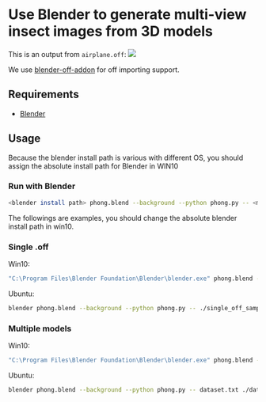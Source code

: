 # Use Blender to generate multi-view insect images from 3D models

This is an output from `airplane.off`:
<img src="https://drive.google.com/file/d/13hRxOq5FJDE4VGW0yJIsGQklJv-oVvC0/view?usp=sharing">

We use [blender-off-addon](https://github.com/alextsui05/blender-off-addon) for off importing support.

## Requirements
 - [Blender](https://www.blender.org/)

## Usage
Because the blender install path is various with different OS,  you should assign the absolute install path for Blender in WIN10

### Run with Blender

```bash
<blender install path> phong.blend --background --python phong.py -- <model file> <output dir>
```
The followings are examples, you should change the absolute blender install path in win10.

### Single .off 
Win10:

```bash
"C:\Program Files\Blender Foundation\Blender\blender.exe" phong.blend --background --python phong.py -- .\\single_off_samples\\airplane_0001.off .\\single_samples_MV
```

Ubuntu:

```bash
blender phong.blend --background --python phong.py -- ./single_off_samples/airplane_0001.off ./single_samples_MV
```



### Multiple models

Win10:

```bash
"C:\Program Files\Blender Foundation\Blender\blender.exe" phong.blend --background --python phong.py -- dataset.txt .\dataset_samples_MV
```

Ubuntu:

```bash
blender phong.blend --background --python phong.py -- dataset.txt ./dataset_samples_MV
```
